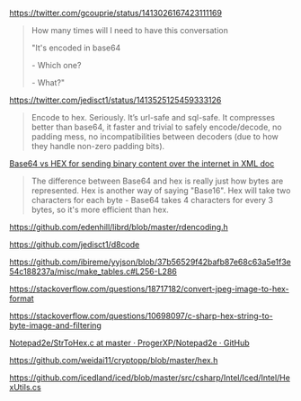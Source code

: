 https://twitter.com/gcouprie/status/1413026167423111169

> How many times will I need to have this conversation
> 
> "It's encoded in base64
> 
> \- Which one?
> 
> \- What?"

https://twitter.com/jedisct1/status/1413525125459333126

> Encode to hex. Seriously. It’s url-safe and sql-safe. It compresses better than base64, it faster and trivial to safely encode/decode, no padding mess, no incompatibilities between decoders (due to how they handle non-zero padding bits).

[Base64 vs HEX for sending binary content over the internet in XML doc](https://stackoverflow.com/questions/3183841/base64-vs-hex-for-sending-binary-content-over-the-internet-in-xml-doc)

> The difference between Base64 and hex is really just how bytes are  represented. Hex is another way of saying "Base16". Hex will take two  characters for each byte - Base64 takes 4 characters for every 3 bytes,  so it's more efficient than hex.

https://github.com/edenhill/librd/blob/master/rdencoding.h

https://github.com/jedisct1/d8code

https://github.com/ibireme/yyjson/blob/37b56529f42bafb87e68c63a5e1f3e54c188237a/misc/make_tables.c#L256-L286

https://stackoverflow.com/questions/18717182/convert-jpeg-image-to-hex-format

https://stackoverflow.com/questions/10698097/c-sharp-hex-string-to-byte-image-and-filtering

[Notepad2e/StrToHex.c at master · ProgerXP/Notepad2e · GitHub](https://github.com/ProgerXP/Notepad2e/blob/master/src/Extension/StrToHex.c)

https://github.com/weidai11/cryptopp/blob/master/hex.h

https://github.com/icedland/iced/blob/master/src/csharp/Intel/Iced/Intel/HexUtils.cs
